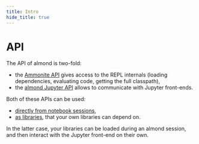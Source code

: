 ```yaml
---
title: Intro
hide_title: true
---
```


# API

The API of almond is two-fold:
- the [Ammonite API](usage-ammonite-api.md) gives access to the REPL internals
(loading dependencies, evaluating code, getting the full classpath),
- the [almond Jupyter API](usage-jupyter-api.md) allows to communicate with
Jupyter front-ends.

Both of these APIs can be used:
- [directly from notebook sessions](api-access-instances.md#from-the-repl),
- [as libraries](api-access-instances.md#from-a-library), that your own libraries can depend on.

In the latter case, your libraries can be loaded during an almond session,
and then interact with the Jupyter front-end on their own.
